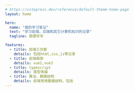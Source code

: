 ```yaml
---
# https://vitepress.dev/reference/default-theme-home-page
layout: home

hero:
  name: "我的学习笔记"
  text: "学习前端，后端和其它计算机知识的记录"
  tagline: 随便写写

features:
  - title: 前端三剑客
    details: 包括html,css,js等记录
  - title: 前端框架
    details: vue2,vue3
  - title: typescript
    details: 类型体操
  - title: 算法，数据结构
    details: 前端常用数据结构，包括
---
```



